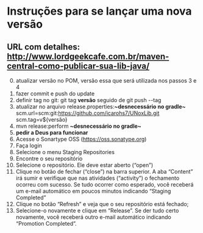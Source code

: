 # Instruções para se lançar uma nova versão
## URL com detalhes: http://www.lordgeekcafe.com.br/maven-central-como-publicar-sua-lib-java/

0. atualizar versão no POM, versão essa que será utilizada nos passos 3 e 4
0. fazer commit e push do update
0. definir tag no git: git tag **versão** seguido de git push --tag
0. atualizar no arquivo release.properties:**\~desnecessário no gradle\~**<br>
	scm.url=scm:git:https://github.com/icarohs7/UNoxLib.git<br>
	scm.tag=v${versão}<br>
0. mvn release:perform **\~desnecessário no gradle\~**
0. **pedir a Deus para funcionar**
0. Acesse o Sonartype OSS (https://oss.sonatype.org)
0. Faça login
0. Selecione o menu Staging Repositories
0. Encontre o seu repositório
0. Selecione o repositório. Ele deve estar aberto (“open”)
0. Clique no botão de fechar (“close”) na barra superior. 
	A aba “Content” irá sumir e verifique que nas atividades (“activity”) o fechamento ocorreu com sucesso.
	Se tudo ocorrer como esperado, você receberá um e-mail automático em poucos minutos indicando “Staging Completed”
0. Clique no botão “Refresh” e veja que o seu repositório está fechado;
0. Selecione-o novamente e clique em “Release”.
	Se der tudo certo novamente, você receberá outro e-mail automático indicando “Promotion Completed”.